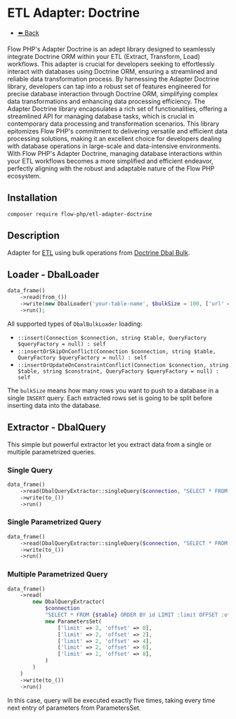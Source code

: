 # ETL Adapter: Doctrine

- [⬅️️ Back](../../introduction.md)

Flow PHP's Adapter Doctrine is an adept library designed to seamlessly integrate Doctrine ORM within your ETL (Extract,
Transform, Load) workflows. This adapter is crucial for developers seeking to effortlessly interact with databases using
Doctrine ORM, ensuring a streamlined and reliable data transformation process. By harnessing the Adapter Doctrine
library, developers can tap into a robust set of features engineered for precise database interaction through Doctrine
ORM, simplifying complex data transformations and enhancing data processing efficiency. The Adapter Doctrine library
encapsulates a rich set of functionalities, offering a streamlined API for managing database tasks, which is crucial in
contemporary data processing and transformation scenarios. This library epitomizes Flow PHP's commitment to delivering
versatile and efficient data processing solutions, making it an excellent choice for developers dealing with database
operations in large-scale and data-intensive environments. With Flow PHP's Adapter Doctrine, managing database
interactions within your ETL workflows becomes a more simplified and efficient endeavor, perfectly aligning with the
robust and adaptable nature of the Flow PHP ecosystem.

## Installation

```
composer require flow-php/etl-adapter-doctrine
```

## Description

Adapter for [ETL](https://github.com/flow-php/etl) using bulk operations from [Doctrine Dbal Bulk](https://github.com/flow-php/doctrine-dbal-bulk).

## Loader - DbalLoader

```php
data_frame()
    ->read(from_())
    ->write(new DbalLoader('your-table-name', $bulkSize = 100, ['url' => \getenv('PGSQL_DATABASE_URL')], ['skip_conflicts' => true]))
    ->run();
```

All supported types of `DbalBulkLoader` loading:

- `::insert(Connection $connection, string $table, QueryFactory $queryFactory = null) : self`
- `::insertOrSkipOnConflict(Connection $connection, string $table, QueryFactory $queryFactory = null) : self`
- `::insertOrUpdateOnConstraintConflict(Connection $connection, string $table, string $constraint, QueryFactory $queryFactory = null) : self`

The `bulkSize` means how many rows you want to push to a database in a single `INSERT` query. Each extracted rows set
is going to be split before inserting data into the database.

## Extractor - DbalQuery

This simple but powerful extractor let you extract data from a single or multiple parametrized queries.

### Single Query
```php 
data_frame()
    ->read(DbalQueryExtractor::singleQuery($connection, "SELECT * FROM {$table} ORDER BY id"))
    ->write(to_())
    ->run()
```

### Single Parametrized Query

```php 
data_frame()
    ->read(DbalQueryExtractor::singleQuery($connection, "SELECT * FROM {$table} WHERE id = :id", ['id' => 1]))
    ->write(to_())
    ->run()
```
### Multiple Parametrized Query

```php 
data_frame()
    ->read(
        new DbalQueryExtractor(
            $connection
            "SELECT * FROM {$table} ORDER BY id LIMIT :limit OFFSET :offset",
            new ParametersSet(
                ['limit' => 2, 'offset' => 0],
                ['limit' => 2, 'offset' => 2],
                ['limit' => 2, 'offset' => 4],
                ['limit' => 2, 'offset' => 6],
                ['limit' => 2, 'offset' => 8],
            )
        )
    )
    ->write(to_())
    ->run()
```

In this case, query will be executed exactly five times, taking every time next entry of parameters from ParametersSet.